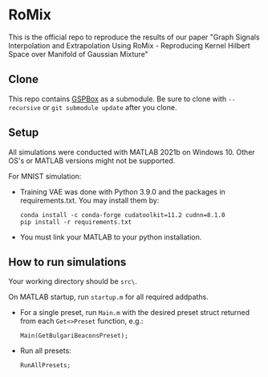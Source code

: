 # RoMix
This is the official repo to reproduce the results of our paper "Graph Signals Interpolation and Extrapolation Using RoMix - Reproducing Kernel Hilbert Space over Manifold of Gaussian Mixture"

## Clone
This repo contains [GSPBox](https://epfl-lts2.github.io/gspbox-html/) as a submodule. Be sure to clone with `--recursive` or ``git submodule update`` after you clone.

## Setup
All simulations were conducted with MATLAB 2021b on Windows 10. Other OS's or MATLAB versions might not be supported.

For MNIST simulation:
* Training VAE was done with Python 3.9.0 and the packages in requirements.txt. You may install them by:
  ```
  conda install -c conda-forge cudatoolkit=11.2 cudnn=8.1.0
  pip install -r requirements.txt
  ```
* You must link your MATLAB to your python installation.

  
## How to run simulations
Your working directory should be `src\`. 

On MATLAB startup, run `startup.m` for all required addpaths.

* For a single preset, run `Main.m` with the desired preset struct returned from each `Get<>Preset` function, e.g.:
  ```
  Main(GetBulgariBeaconsPreset);
  ```
* Run all presets:
   ```
   RunAllPresets;
   ```